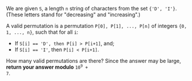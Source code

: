 We are given `S`, a length `n` string of characters from the set `{'D', 'I'}`. (These letters stand for "decreasing" and "increasing".)

A valid permutation is a permutation `P[0], P[1], ..., P[n]` of integers `{0, 1, ..., n}`, such that for all `i`:

- If `S[i] == 'D', then P[i] > P[i+1]`, and;
- If `S[i] == 'I'`, then `P[i] < P[i+1]`.

How many valid permutations are there?  Since the answer may be large, **return your answer modulo** <code>10<sup>9</sup> + 7</code>.